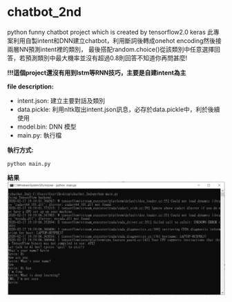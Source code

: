 # chatbot_2nd
python funny chatbot project which is created by tensorflow2.0 keras 
此專案利用自製intent和DNN建立chatbot，利用斷詞後轉成onehot encoding然後接兩層NN預測intent裡的類別，
最後搭配random.choice()從該類別中任意選擇回答，若預測類別中最大機率並沒有超過0.8則回答不知道你再問甚麼!

**!!!這個project還沒有用到lstm等RNN技巧，主要是自建intent為主**

**file description:**
- intent.json: 建立主要對話及類別
- data.pickle: 利用nltk取出intent.json訊息，必存於data.pickle中，利於後續使用
- model.bin: DNN 模型
- main.py: 執行檔

**執行方式:** 
```
python main.py
```

**結果**
![image](https://github.com/kevinlin19/chatbot_2nd/blob/master/pic/%E6%93%B7%E5%8F%96.PNG)
